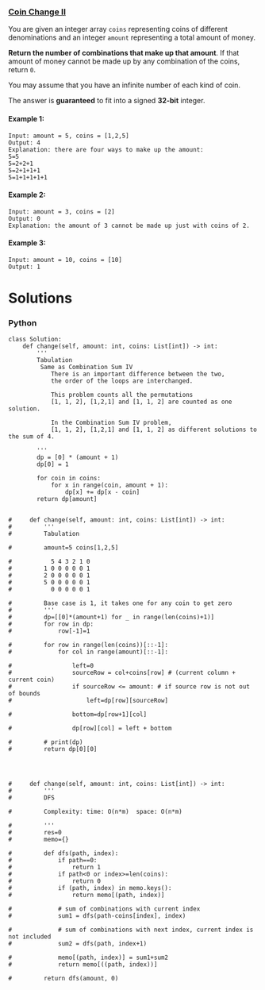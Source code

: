 ### [Coin Change II](https://leetcode.com/problems/coin-change-2/) <br>

You are given an integer array `coins` representing coins of different denominations and an integer `amount` representing a total amount of money.

**Return the number of combinations that make up that amount**. If that amount of money cannot be made up by any combination of the coins, return `0`.

You may assume that you have an infinite number of each kind of coin.

The answer is **guaranteed** to fit into a signed **32-bit** integer.



#### Example 1:

```
Input: amount = 5, coins = [1,2,5]
Output: 4
Explanation: there are four ways to make up the amount:
5=5
5=2+2+1
5=2+1+1+1
5=1+1+1+1+1

```

#### Example 2:

```
Input: amount = 3, coins = [2]
Output: 0
Explanation: the amount of 3 cannot be made up just with coins of 2.

```

#### Example 3:

```
Input: amount = 10, coins = [10]
Output: 1

```

# Solutions

### Python
```
class Solution:
    def change(self, amount: int, coins: List[int]) -> int:
        '''
        Tabulation
         Same as Combination Sum IV
            There is an important difference between the two, 
            the order of the loops are interchanged.

            This problem counts all the permutations             
            [1, 1, 2], [1,2,1] and [1, 1, 2] are counted as one solution.

            In the Combination Sum IV problem, 
            [1, 1, 2], [1,2,1] and [1, 1, 2] as different solutions to the sum of 4.
            
        '''
        dp = [0] * (amount + 1)
        dp[0] = 1
        
        for coin in coins:
            for x in range(coin, amount + 1):
                dp[x] += dp[x - coin]
        return dp[amount]    
    
    
#     def change(self, amount: int, coins: List[int]) -> int:
#         '''
#         Tabulation
        
#         amount=5 coins[1,2,5]
        
#           5 4 3 2 1 0
#         1 0 0 0 0 0 1
#         2 0 0 0 0 0 1
#         5 0 0 0 0 0 1
#           0 0 0 0 0 1
          
#         Base case is 1, it takes one for any coin to get zero
#         '''
#         dp=[[0]*(amount+1) for _ in range(len(coins)+1)]
#         for row in dp:
#             row[-1]=1
        
#         for row in range(len(coins))[::-1]:
#             for col in range(amount)[::-1]:
                
#                 left=0
#                 sourceRow = col+coins[row] # (current column + current coin)
#                 if sourceRow <= amount: # if source row is not out of bounds
#                     left=dp[row][sourceRow]
                    
#                 bottom=dp[row+1][col]
                
#                 dp[row][col] = left + bottom
            
#         # print(dp)
#         return dp[0][0]
            
    
    
    
#     def change(self, amount: int, coins: List[int]) -> int:
#         '''
#         DFS
        
#         Complexity: time: O(n*m)  space: O(n*m)
         
#         '''
#         res=0
#         memo={}
        
#         def dfs(path, index):
#             if path==0:
#                 return 1
#             if path<0 or index>=len(coins):
#                 return 0
#             if (path, index) in memo.keys():
#                 return memo[(path, index)]
            
#             # sum of combinations with current index
#             sum1 = dfs(path-coins[index], index)
            
#             # sum of combinations with next index, current index is not included         
#             sum2 = dfs(path, index+1)
                
#             memo[(path, index)] = sum1+sum2
#             return memo[((path, index))]
        
#         return dfs(amount, 0)
```

